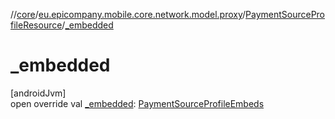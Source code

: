 //[core](../../../index.md)/[eu.epicompany.mobile.core.network.model.proxy](../index.md)/[PaymentSourceProfileResource](index.md)/[_embedded](_embedded.md)

# _embedded

[androidJvm]\
open override val [_embedded](_embedded.md): [PaymentSourceProfileEmbeds](../-payment-source-profile-embeds/index.md)
